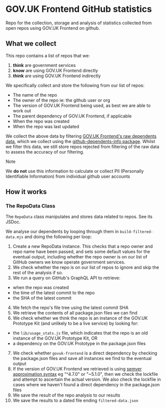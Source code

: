 # GOV.UK Frontend GitHub statistics

Repo for the collection, storage and analysis of statistics collected from open repos using GOV.UK Frontend on github.

## What we collect

This repo contains a list of repos that we:

1. **think** are government services
2. **know** are using GOV.UK Frontend directly
3. **think** are using GOV.UK Frontend indirectly

We specifically collect and store the following from our list of repos:

- The name of the repo
- The owner of the repo ie: the github user or org
- The version of GOV.UK Frontend being used, as best we are able to work out
- The parent dependency of GOV.UK Frontend, if applicable
- When the repo was created
- When the repo was last updated

We collect the above data by filtering [GOV.UK Frontend's raw dependents data](https://github.com/alphagov/govuk-frontend/network/dependents), which we collect using the [github-dependents-info package](https://github.com/nvuillam/github-dependents-info). Whilst we filter this data, we still store repos rejected from filtering of the raw data to assess the accuracy of our filtering.

> [!NOTE]
> We **do not** use this information to calculate or collect PII (Personally Identifiable Information) from individual github user accounts

## How it works

### The RepoData Class
The `RepoData` class manipulates and stores data related to repos. See its JSDoc.

We analyse our dependents by looping through them in `build-filtered-data.mjs` and doing the following per loop:

1. Create a new RepoData instance. This checks that a repo owner and repo name have been passed, and sets some default values for the eventual output, including whether the repo owner is on our list of GitHub owners we know operate government services.
2. We check whether the repo is on our list of repos to ignore and skip the rest of the analysis if so.
3. We run a query on GitHub's GraphQL API to retrieve:
  - when the repo was created
  - the time of the latest commit to the repo
  - the SHA of the latest commit
4. We fetch the repo's file tree using the latest commit SHA
5. We retrieve the contents of all package.json files we can find
6. We check whether we think the repo is an instance of the GOV.UK Prototype Kit (and unlikely to be a live service) by looking for:
  - the `lib/usage_stats.js` file, which indicates that the repo is an old instance of the GOV.UK Prototype Kit, OR
  - a dependency on the GOV.UK Prototype in the package.json files
7. We check whether `govuk-frontend` is a direct dependency by checking the package.json files and save all instances we find to the eventual output
8. If the version of GOV.UK Frontend we retrieved is using [semver approximation syntax](https://github.com/npm/node-semver#versions) eg "^4.7.0" or "~5.1.0", then we check the lockfile and attempt to ascertain the actual version. We also check the lockfile in cases where we haven't found a direct dependency in the package.json files
9. We save the result of the repo analysis to our results
10. We save the results to a dated file ending `filtered-data.json`

